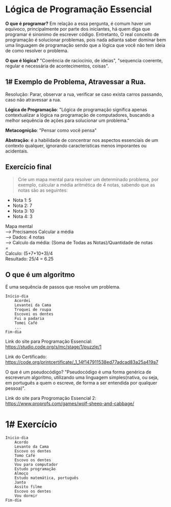 # Lógica de Programação Essencial

**O que é programar?** Em relação a essa pergunta, é comum haver um equívoco, principalmente por parte dos iniciantes, há quem diga que programar é sinonimo de escrever código. Entretanto, O real conceito de programação é solucionar problemas, pois nada adianta saber dominar bem uma linguagem de programação sendo que a lógica que você não tem ideia de como resolver o problema.

**O que é lógica?** "Coerência de raciocínio, de ideias", "sequencia coerente, regular e necessária de acontecimentos, coisas".

## 1# Exemplo de Problema, Atravessar a Rua.

Resolução: Parar, observar a rua, verificar se caso exista carros passando, caso não atravessar a rua.

**Lógica de Programação**: "Lógica de programação significa apenas contextualizar a lógica na programação de computadores, buscando a melhor sequência de ações para solucionar um problema."

**Metacognição**: "Pensar como você pensa"

**Abstração:** é a habilidade de concentrar nos aspectos essenciais de um contexto qualquer, ignorando características menos imporantes ou acidentais.

## Exercício final

> Crie um mapa mental para resolver um determinado problema, por exemplo, calcular a média aritmética de 4 notas, sabendo que as notas são as seguintes:

- Nota 1: 5
- Nota 2: 7
- Nota 3: 10
- Nota 4: 3

Mapa mental  
*-->* Precisamos Calcular a média  
*-->* Dados: 4 notas  
*-->* Calculo da média: (Soma de Todas as Notas)/Quantidade de notas  
*=*  
Calculo: (5+7+10+3)/4  
Resultado: 25/4 = 6.25

## O que é um algoritmo

É uma sequência de passos que resolve um problema.

```
Início-dia
    Acordei
    Levantei da Cama
    Troquei de roupa
    Escovei os dentes
    Fui a padaria
    Tomei Café
    ...
Fim-dia
```

Link do site para Programação Essencial: https://studio.code.org/s/mc/stage/1/puzzle/1

Link do Certificado: https://code.org/printcertificate/_1_14f147911538ed77adcad83a25a419a7

O que é um pseudocódigo? "Pseudocódigo é uma forma genérica de escreverum algoritmo, utilizando uma linguagem simples(nativa, ou seja, em português a quem o escreve, de forma a ser entendida por qualquer pessoa)".

Link do site para Progromação Essencial 2: https://www.proprofs.com/games/wolf-sheep-and-cabbage/

# 1# Exercício

``` 
Inicio-dia
    Acordo
    Levanto da Cama
    Escovo os dentes
    Tomo Café
    Escovo os dentes
    Vou para computador
    Estudo programação
    Almoço
    Estudo matemática, português
    Janto
    Assito filme
    Escovo os dentes
    Vou dormir
Fim-dia
```